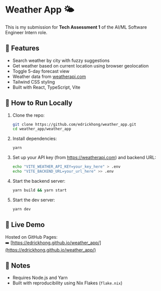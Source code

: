 # Weather App 🌤️

This is my submission for **Tech Assessment 1** of the AI/ML Software Engineer Intern role.

## 🔧 Features

- Search weather by city with fuzzy suggestions
- Get weather based on current location using browser geolocation
- Toggle 5-day forecast view
- Weather data from [weatherapi.com](https://www.weatherapi.com/)
- Tailwind CSS styling
- Built with React, TypeScript, Vite

## 🧪 How to Run Locally

1. Clone the repo:
   ```bash
   git clone https://github.com/edrickhong/weather_app.git
   cd weather_app/weather_app
   ```

2. Install dependencies:
   ```bash
   yarn
   ```

3. Set up your API key (from https://weatherapi.com) and backend URL:
   ```bash
   echo "VITE_WEATHER_API_KEY=your_key_here" > .env
   echo "VITE_BACKEND_URL=your_url_here" >> .env
   ```
4. Start the backend server:
   ```bash
   yarn build && yarn start
   ```

5. Start the dev server:
   ```bash
   yarn dev
   ```

## 🚀 Live Demo

Hosted on GitHub Pages:  
➡️ [https://edrickhong.github.io/weather_app/](https://edrickhong.github.io/weather_app/)

## 📁 Notes

- Requires Node.js and Yarn
- Built with reproducibility using Nix Flakes (`flake.nix`)

